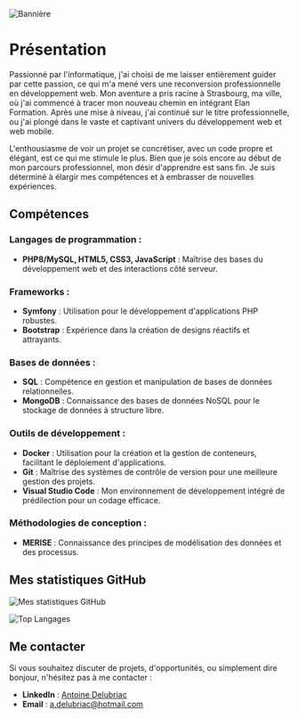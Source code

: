 ![Bannière](https://github.com/AntoineDrc/AntoineDrc/blob/main/assets/Banniere1280%C3%97640%20pixels.png?raw=true)

# Présentation

Passionné par l'informatique, j'ai choisi de me laisser entièrement guider par cette passion, ce qui m'a mené vers une reconversion professionnelle en développement web. Mon aventure a pris racine à Strasbourg, ma ville, où j'ai commencé à tracer mon nouveau chemin en intégrant Elan Formation. Après une mise à niveau, j'ai continué sur le titre professionnelle, ou j'ai plongé dans le vaste et captivant univers du développement web et web mobile.

L'enthousiasme de voir un projet se concrétiser, avec un code propre et élégant, est ce qui me stimule le plus. Bien que je sois encore au début de mon parcours professionnel, mon désir d'apprendre est sans fin. Je suis déterminé à élargir mes compétences et à embrasser de nouvelles expériences.

## Compétences

### Langages de programmation :
- **PHP8/MySQL, HTML5, CSS3, JavaScript** : Maîtrise des bases du développement web et des interactions côté serveur.

### Frameworks :
- **Symfony** : Utilisation pour le développement d'applications PHP robustes.
- **Bootstrap** : Expérience dans la création de designs réactifs et attrayants.

### Bases de données :
- **SQL** : Compétence en gestion et manipulation de bases de données relationnelles.
- **MongoDB** : Connaissance des bases de données NoSQL pour le stockage de données à structure libre.

### Outils de développement :
- **Docker** : Utilisation pour la création et la gestion de conteneurs, facilitant le déploiement d'applications.
- **Git** : Maîtrise des systèmes de contrôle de version pour une meilleure gestion des projets.
- **Visual Studio Code** : Mon environnement de développement intégré de prédilection pour un codage efficace.

### Méthodologies de conception :
- **MERISE** : Connaissance des principes de modélisation des données et des processus.

## Mes statistiques GitHub

![Mes statistiques GitHub](https://github-readme-stats.vercel.app/api?username=AntoineDrc&show_icons=true&theme=radical)

![Top Langages](https://github-readme-stats.vercel.app/api/top-langs/?username=AntoineDrc&layout=compact&theme=radical)

## Me contacter

Si vous souhaitez discuter de projets, d'opportunités, ou simplement dire bonjour, n'hésitez pas à me contacter :

- **LinkedIn** : [Antoine Delubriac](https://www.linkedin.com/in/antoinedelubriac/)
- **Email** : [a.delubriac@hotmail.com](mailto:a.delubriac@hotmail.com)